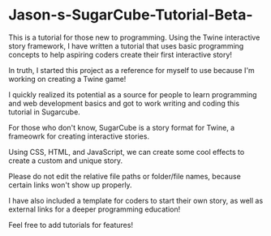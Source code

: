 # Jason-s-SugarCube-Tutorial-Beta-
This is a tutorial for those new to programming. Using the Twine interactive story framework, I have written a tutorial that uses basic programming concepts to help aspiring coders create their first interactive story!

In truth, I started this project as a reference for myself to use because I'm working on creating a Twine game!

I quickly realized its potential as a source for people to learn programming and web development basics and got to work writing and coding this tutorial in Sugarcube.

For those who don't know, SugarCube is a story format for Twine, a frameowrk for creating interactive stories.

Using CSS, HTML, and JavaScript, we can create some cool effects to create a custom and unique story.

Please do not edit the relative file paths or folder/file names, because certain links won't show up properly.

I have also included a template for coders to start their own story, as well as external links for a deeper programming education!

Feel free to add tutorials for features!
